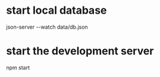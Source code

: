 # start local database

json-server --watch data/db.json

# start the development server

npm start
